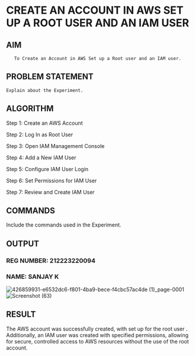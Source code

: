  # CREATE AN  ACCOUNT IN AWS SET UP A ROOT USER AND AN IAM USER 
  ## AIM
       To Create an Account in AWS Set up a Root user and an IAM user.
## PROBLEM STATEMENT
    Explain about the Experiment.

## ALGORITHM
Step 1: Create an AWS Account

Step 2: Log In as Root User

Step 3: Open IAM Management Console

Step 4: Add a New IAM User

Step 5: Configure IAM User Login

Step 6: Set Permissions for IAM User

Step 7: Review and Create IAM User

## COMMANDS
Include the commands used in the Experiment.

## OUTPUT
### REG NUMBER: 212223220094
### NAME: SANJAY K
![426859931-e6532dc6-f801-4ba9-bece-f4cbc57ac4de (1)_page-0001](https://github.com/user-attachments/assets/a417c7e3-0bde-4519-9e21-938adcf32999)
![Screenshot (63)](https://github.com/user-attachments/assets/070c37e3-dc20-4056-80a8-a15933880198)



## RESULT
The AWS account was successfully created, with set up for the root user . Additionally, an IAM user was created with specified permissions, allowing for secure, controlled access to AWS resources without the use of the root account.
 

  


